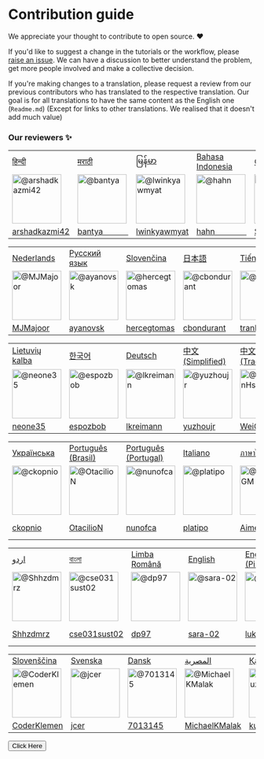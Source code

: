 # Contribution guide

We appreciate your thought to contribute to open source. :heart:

If you'd like to suggest a change in the tutorials or the workflow, please [raise an issue](https://github.com/firstcontributions/first-contributions/issues/new). We can have a discussion to better understand the problem, get more people involved and make a collective decision.

If you're making changes to a translation, please request a review from our previous contributors who has translated to the respective translation. Our goal is for all translations to have the same content as the English one (`Readme.md`) (Except for links to other translations. We realised that it doesn't add much value)

### Our reviewers :sparkles:

<table>
    <tr>
        <td>
           <a href="../translations/README.hi.md">हिन्दी</a>
        </td>
        <td>
           <a href="../translations/README.mr.md">मराठी</a>
        </td>
        <td>
           <a href="../translations/README.mm_unicode.md">မြန်မာ</a>
        </td>
        <td>
           <a href="../translations/README.id.md">Bahasa Indonesia</a>
        </td>
        <td>
           <a href="../translations/README.ca.md">Català</a>
        </td>
        <td>
           <a href="../translations/README.fr.md">Français</a>
        </td>
        <td>
           <a href="../translations/README.es.md">Español</a>
        </td>
    </tr>
    <tr>
        <td>
            <img width="100" src="https://avatars2.githubusercontent.com/u/4654382?s=460&v=4" alt="@arshadkazmi42" />
        </td>
        <td>
            <img width="100" src="https://avatars1.githubusercontent.com/u/16685565?s=460&v=4" alt="@bantya" />
        </td>
        <td>
            <img width="100" src="https://avatars0.githubusercontent.com/u/13135332?s=460&v=4" alt="@lwinkyawmyat" />
        </td>
        <td>
            <img width="100" src="https://avatars0.githubusercontent.com/u/315048?s=460&v=4" alt="@hahn" />
        </td>
        <td>
            <img width="100" src="https://avatars0.githubusercontent.com/u/16263046?s=460&v=4" alt="@Sergih28" />
        </td>
        <td>
            <img width="100" src="https://avatars0.githubusercontent.com/u/13402464?s=460&v=4" alt="@LePetitRenard" />
        </td>
        <td>
            <img width="100" src="https://avatars3.githubusercontent.com/u/16923944?s=460&v=4" alt="@yirini" />
        </td>
    </tr>
    <tr>
        <td>
            <a href="https://github.com/arshadkazmi42">arshadkazmi42</a>
        </td>
        <td>
            <a href="https://github.com/bantya">bantya&nbsp;&nbsp;&nbsp;&nbsp;&nbsp;&nbsp;&nbsp;&nbsp;&nbsp;&nbsp;&nbsp;&nbsp; </a>
        </td>
        <td>
            <a href="https://github.com/lwinkyawmyat">lwinkyawmyat</a>
        </td>
        <td>
            <a href="https://github.com/hahn">hahn&nbsp;&nbsp;&nbsp;&nbsp;&nbsp;&nbsp;&nbsp;&nbsp;&nbsp;&nbsp;&nbsp;&nbsp;&nbsp;&nbsp;&nbsp; </a>
        </td>
        <td>
            <a href="https://github.com/Sergih28">Sergih28&nbsp;&nbsp;&nbsp;&nbsp;&nbsp;&nbsp;&nbsp;&nbsp;&nbsp;&nbsp; </a>
        </td>
        <td>
            <a href="https://github.com/LePetitRenard">LePetitRenard</a>
        </td>
        <td>
            <a href="https://github.com/yirini">yirini&nbsp;&nbsp;&nbsp;&nbsp;&nbsp;&nbsp;&nbsp;&nbsp;&nbsp;&nbsp;&nbsp;&nbsp </a>
        </td>
    </tr>
</table>

<table>
    <tr>
        <td>
           <a href="../translations/README.nl.md">Nederlands</a>
        </td>
        <td>
           <a href="../translations/README.ru.md">Русский язык</a>
        </td>
        <td>
           <a href="../translations/README.slk.md">Slovenčina</a>
        </td>
        <td>
           <a href="../translations/README.ja.md">日本語</a>
        </td>
        <td>
           <a href="../translations/README.vn.md">Tiếng Việt</a>
        </td>
        <td>
           <a href="../translations/README.pl.md">Polski</a>
        </td>
        <td>
           <a href="../translations/README.fa.md">فارسی</a>
        </td>
    </tr>
    <tr>
        <td>
            <img width="100" src="https://avatars0.githubusercontent.com/u/3897815?s=460&v=4" alt="@MJMajoor" />
        </td>
        <td>
            <img width="100" src="https://avatars2.githubusercontent.com/u/4745723?s=460&v=4" alt="@ayanovsk" />
        </td>
        <td>
            <img width="100" src="https://avatars0.githubusercontent.com/u/11976353?s=460&v=4" alt="@hercegtomas" />
        </td>
        <td>
            <img width="100" src="https://avatars3.githubusercontent.com/u/12928246?s=460&v=4" alt="@cbondurant" />
        </td>
        <td>
            <img width="100" src="https://avatars3.githubusercontent.com/u/12371875?s=460&v=4" alt="@tranlyvu" />
        </td>
        <td>
            <img width="100" src="https://avatars0.githubusercontent.com/u/3372341?s=460&v=4" alt="@P1X3L0V4" />
        </td>
        <td>
            <img width="100" src="https://avatars2.githubusercontent.com/u/20030805?s=460&v=4" alt="@ThirdScript" />
        </td>
    </tr>
    <tr>
        <td>
            <a href="https://github.com/MJMajoor">MJMajoor</a>
        </td>
        <td>
            <a href="https://github.com/ayanovsk">ayanovsk</a>
        </td>
        <td>
            <a href="https://github.com/hercegtomas">hercegtomas</a>
        </td>
        <td>
            <a href="https://github.com/cbondurant">cbondurant</a>
        </td>
        <td>
            <a href="https://github.com/tranlyvu">tranlyvu</a>
        </td>
        <td>
            <a href="https://github.com/P1X3L0V4">P1X3L0V4</a>
        </td>
        <td>
            <a href="https://github.com/ThirdScript">ThirdScript</a>
        </td>
    </tr>
</table>

<table>
    <tr>
        <td>
           <a href="../translations/README.lt.md">Lietuvių kalba</a>
        </td>
        <td>
           <a href="../translations/README.ko.md">한국어</a>
        </td>
        <td>
           <a href="../translations/README.de.md">Deutsch</a>
        </td>
        <td>
           <a href="../translations/README.chs.md">中文(Simplified)</a>
        </td>
        <td>
           <a href="../translations/README.cht.md">中文(Traditional)</a>
        </td>
        <td>
           <a href="../translations/README.gr.md">ελληνικά</a>
        </td>
        <td>
           <a href="../translations/README.ar.md">العربية</a>
        </td>
    </tr>
    <tr>
        <td>
            <img width="100" src="https://avatars1.githubusercontent.com/u/9092712?s=460&v=4" alt="@neone35" />
        </td>
        <td>
            <img width="100" src="https://avatars0.githubusercontent.com/u/2732120?s=460&v=4" alt="@espozbob" />
        </td>
        <td>
            <img width="100" src="https://avatars3.githubusercontent.com/u/22977266?s=460&v=4" alt="@lkreimann" />
        </td>
        <td>
            <img width="100" src="https://avatars2.githubusercontent.com/u/6414741?s=400&v=4" alt="@yuzhoujr" />
        </td>
        <td>
            <img width="100" src="https://avatars2.githubusercontent.com/u/27748281?s=460&v=4" alt="@WeiChienHsu" />
        </td>
        <td>
            <img width="100" src="https://avatars1.githubusercontent.com/u/11502082?s=460&v=4" alt="@stefanoszisidis" />
        </td>
        <td>
            <img width="100" src="https://avatars3.githubusercontent.com/u/8216537?s=460&v=4" alt="@iMouath" />
        </td>
    </tr>
    <tr>
        <td>
            <a href="https://github.com/neone35">neone35</a>
        </td>
        <td>
            <a href="https://github.com/espozbob">espozbob</a>
        </td>
        <td>
            <a href="https://github.com/lkreimann">lkreimann</a>
        </td>
        <td>
            <a href="https://github.com/yuzhoujr">yuzhoujr</a>
        </td>
        <td>
            <a href="https://github.com/WeiChienHsu">WeiChienHsu</a>
        </td>
        <td>
            <a href="https://github.com/stefanoszisidis">stefanoszisidis</a>
        </td>
        <td>
            <a href="https://github.com/iMouath">iMouath</a>
        </td>
    </tr>
</table>

<table>
    <tr>
        <td>
           <a href="../translations/README.ua.md">Українська</a>
        </td>
        <td>
           <a href="../translations/README.pt_br.md">Português (Brasil)</a>
        </td>
        <td>
           <a href="../translations/README.pt-pr.md">Português (Portugal)</a>
        </td>
        <td>
           <a href="../translations/README.it.md">Italiano</a>
        </td>
        <td>
           <a href="../translations/README.th.md">ภาษาไทย</a>
        </td>
        <td>
           <a href="../translations/README.gl.md">Galego</a>
        </td>
        <td>
           <a href="../translations/README.np.md">नेपाली</a>
        </td>
    </tr>
    <tr>
        <td>
            <img width="100" src="https://avatars1.githubusercontent.com/u/2878522?s=460&v=4" alt="@ckopnio" />
        </td>
        <td>
            <img width="100" src="https://avatars2.githubusercontent.com/u/10578275?s=460&v=4" alt="@OtacilioN" />
        </td>
        <td>
            <img width="100" src="https://avatars3.githubusercontent.com/u/33158346?s=460&v=4" alt="@nunofca" />
        </td>
        <td>
            <img width="100" src="https://avatars0.githubusercontent.com/u/22260641?s=460&v=4" alt="@platipo" />
        </td>
        <td>
            <img width="100" src="https://avatars0.githubusercontent.com/u/5433758?s=460&v=4" alt="@AimeTPGM" />
        </td>
        <td>
            <img width="100" src="https://avatars1.githubusercontent.com/u/16878891?s=460&v=4" alt="@siderio2" />
        </td>
        <td>
            <img width="100" src="https://avatars2.githubusercontent.com/u/2145263?s=460&v=4" alt="@milap-neupane" />
        </td>
    </tr>
    <tr>
        <td>
            <a href="https://github.com/ckopnio">ckopnio</a>
        </td>
        <td>
            <a href="https://github.com/OtacilioN">OtacilioN</a>
        </td>
        <td>
            <a href="https://github.com/nunofca">nunofca</a>
        </td>
        <td>
            <a href="https://github.com/platipo">platipo</a>
        </td>
        <td>
            <a href="https://github.com/AimeTPGM">AimeTPGM</a>
        </td>
        <td>
            <a href="https://github.com/siderio2">siderio2</a>
        </td>
        <td>
            <a href="https://github.com/milap-neupane">milap-neupane</a>
        </td>
    </tr>
</table>

<table>
    <tr>
        <td>
           <a href="../translations/README.ur.md">اردو</a>
        </td>
        <td>
           <a href="../translations/README.bn.md">বাংলা</a>
        </td>
        <td>
           <a href="../translations/README.ro.md">Limba Română</a>
        </td>
        <td>
           <a href="../translations/README.md">English</a>
        </td>
        <td>
           <a href="../translations/README.en-pirate.md">English (Pirate)</a>
        </td>
        <td>
           <a href="../translations/README.tr.md">Türkçe</a>
        </td>
        <td>
           <a href="../translations/README.hb.md">עברית</a>
        </td>
    </tr>
    <tr>
        <td>
            <img width="100" src="https://avatars3.githubusercontent.com/u/4142795?s=460&v=4" alt="@Shhzdmrz" />
        </td>
        <td>
            <img width="100" src="https://avatars3.githubusercontent.com/u/12910423?s=460&v=4" alt="@cse031sust02" />
        </td>
        <td>
            <img width="100" src="https://avatars2.githubusercontent.com/u/20670448?s=460&v=4" alt="@dp97" />
        </td>
        <td>
            <img width="100" src="https://avatars2.githubusercontent.com/u/7047079?s=460&v=4" alt="@sara-02" />
        </td>
        <td>
            <img width="100" src="https://avatars0.githubusercontent.com/u/956290?s=460&v=4" alt="@lukeoliff" />
        </td>
        <td>
            <img width="100" src="https://avatars3.githubusercontent.com/u/32689837?s=460&v=4" alt="@yamac-kurtulus" />
        </td>
        <td>
            <img width="100" src="https://avatars1.githubusercontent.com/u/23402988?s=460&v=4" alt="@TomerPacific" />
        </td>
    </tr>
    <tr>
        <td>
            <a href="https://github.com/Shhzdmrz">Shhzdmrz</a>
        </td>
        <td>
            <a href="https://github.com/cse031sust02">cse031sust02</a>
        </td>
        <td>
            <a href="https://github.com/dp97">dp97</a>
        </td>
        <td>
            <a href="https://github.com/sara-02">sara-02</a>
        </td>
        <td>
            <a href="https://github.com/lukeoliff">lukeoliff</a>
        </td>
        <td>
            <a href="https://github.com/yamac-kurtulus">yamac-kurtulus</a>
        </td>
        <td>
            <a href="https://github.com/TomerPacific">TomerPacific</a>
        </td>
    </tr>
</table>

<table>
    <tr>
        <td>
           <a href="../translations/README.sl.md">Slovenščina</a>
        </td>
        <td>
           <a href="../translations/README.se.md">Svenska</a>
        </td>
        <td>
           <a href="../translations/README.da.md">Dansk</a>
        </td>
        <td>
           <a href="../translations/README.eg.md">المصرية</a>
        </td>
        <td>
           <a href="../translations/README.kz.md">Қазақша</a>
        </td>
    </tr>
     <tr>
        <td>
            <img width="100" src="https://avatars3.githubusercontent.com/u/16558136?s=460&v=4" alt="@CoderKlemen" />
        </td>
        <td>
            <img width="100" src="https://avatars0.githubusercontent.com/u/2447741?s=460&v=4" alt="@jcer" />
        </td>
        <td>
            <img width="100" src="https://avatars1.githubusercontent.com/u/15271858?s=460&v=4" alt="@7013145" />
        </td>
        <td>
            <img width="100" src="https://avatars0.githubusercontent.com/u/12827629?s=460&v=4" alt="@MichaelKMalak" />
        </td>
        <td>
            <img width="100" src="https://avatars3.githubusercontent.com/u/12928246?s=460&v=4" alt="@kurshakuz" />
        </td>
    </tr>
    <tr>
        <td>
            <a href="https://github.com/CoderKlemen">CoderKlemen</a>
        </td>
        <td>
            <a href="https://github.com/jcer">jcer</a>
        </td>
        <td>
            <a href="https://github.com/7013145">7013145</a>
        </td>
        <td>
            <a href="https://github.com/MichaelKMalak">MichaelKMalak</a>
        </td>
        <td>
            <a href="https://github.com/kurshakuz">kurshakuz</a>
        </td>
    </tr>
 </table>
 <!DOCTYPE html>
 <html>
 <head>
     <title>YouTube</title>
     <script type="text/javascript">
         function clicked()
         {
            alert("You are Genuis????");
         }
     </script>
 </head>
 <body>
    <button onclick="clicked()">Click Here</button>
 </body>
 </html>
    

